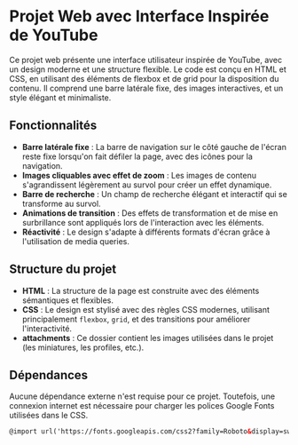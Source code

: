 # Projet Web avec Interface Inspirée de YouTube

Ce projet web présente une interface utilisateur inspirée de YouTube, avec un design moderne et une structure flexible. Le code est conçu en HTML et CSS, en utilisant des éléments de flexbox et de grid pour la disposition du contenu. Il comprend une barre latérale fixe, des images interactives, et un style élégant et minimaliste.

## Fonctionnalités

- **Barre latérale fixe** : La barre de navigation sur le côté gauche de l'écran reste fixe lorsqu'on fait défiler la page, avec des icônes pour la navigation.
- **Images cliquables avec effet de zoom** : Les images de contenu s'agrandissent légèrement au survol pour créer un effet dynamique.
- **Barre de recherche** : Un champ de recherche élégant et interactif qui se transforme au survol.
- **Animations de transition** : Des effets de transformation et de mise en surbrillance sont appliqués lors de l'interaction avec les éléments.
- **Réactivité** : Le design s'adapte à différents formats d'écran grâce à l'utilisation de media queries.

## Structure du projet

- **HTML** : La structure de la page est construite avec des éléments sémantiques et flexibles.
- **CSS** : Le design est stylisé avec des règles CSS modernes, utilisant principalement `flexbox`, `grid`, et des transitions pour améliorer l'interactivité.
- **attachments** : Ce dossier contient les images utilisées dans le projet (les miniatures, les profiles, etc.).
## Dépendances

Aucune dépendance externe n'est requise pour ce projet. Toutefois, une connexion internet est nécessaire pour charger les polices Google Fonts utilisées dans le CSS.

```html
@import url('https://fonts.googleapis.com/css2?family=Roboto&display=swap');
